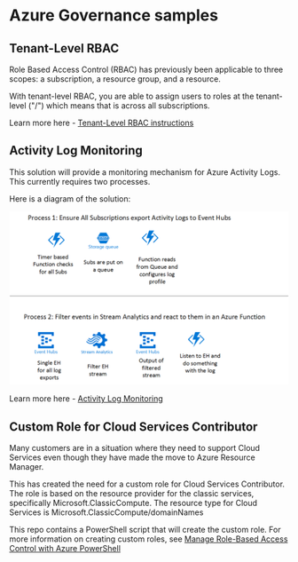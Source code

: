 # Azure Governance samples #


## Tenant-Level RBAC ##

Role Based Access Control (RBAC) has previously been applicable to three scopes: a subscription, a resource group, and a resource. 

With tenant-level RBAC, you are able to assign users to roles at the tenant-level ("/") which means that is across all subscriptions. 

Learn more here - [Tenant-Level RBAC instructions](tenant-level-rbac.md)


## Activity Log Monitoring ##

This solution will provide a monitoring mechanism for Azure Activity Logs. This currently requires two processes. 

Here is a diagram of the solution: 



![Activity Log Monitoring Processes][1]


Learn more here - [Activity Log Monitoring](activity-log-monitoring.md)




## Custom Role for Cloud Services Contributor ##

Many customers are in a situation where they need to support Cloud Services even though they have made the move to Azure Resource Manager. 

This has created the need for a custom role for Cloud Services Contributor. The role is based on the resource provider for the classic services, specifically Microsoft.ClassicCompute. The resource type for Cloud Services is Microsoft.ClassicCompute/domainNames

This repo contains a PowerShell script that will create the custom role. For more information on creating custom roles, see [Manage Role-Based Access Control with Azure PowerShell](https://docs.microsoft.com/en-us/azure/active-directory/role-based-access-control-manage-access-powershell)


<!--Image references-->
[1]: ./alog-monitor-processes.png